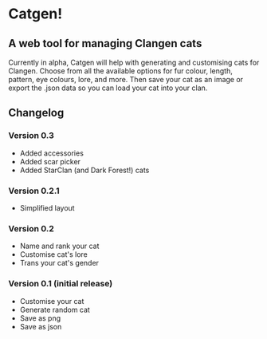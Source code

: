 # Catgen!

## A web tool for managing Clangen cats

Currently in alpha, Catgen will help with generating and customising cats for Clangen. Choose from all the available options for fur colour, length, pattern, eye colours, lore, and more. Then save your cat as an image or export the .json data so you can load your cat into your clan.

## Changelog

### Version 0.3
* Added accessories
* Added scar picker
* Added StarClan (and Dark Forest!) cats

### Version 0.2.1
* Simplified layout

### Version 0.2
* Name and rank your cat
* Customise cat's lore
* Trans your cat's gender

### Version 0.1 (initial release)
* Customise your cat
* Generate random cat
* Save as png
* Save as json